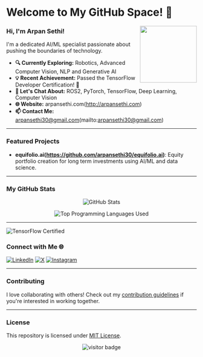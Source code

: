 # Welcome to My GitHub Space! 🚀

<img align="right" src="URL-to-your-profile-picture" width="150"/>

### Hi, I'm Arpan Sethi!
I'm a dedicated AI/ML specialist passionate about pushing the boundaries of technology. 

- **🔍 Currently Exploring:** Robotics, Advanced Computer Vision, NLP and Generative AI
- **💡 Recent Achievement:** Passed the TensorFlow Developer Certification! 🎉
- **💬 Let's Chat About:** ROS2, PyTorch, TensorFlow, Deep Learning, Computer Vision
- **🌐 Website:** arpansethi.com(http://arpansethi.com)
- **📫 Contact Me:** arpansethi30@gmail.com(mailto:arpansethi30@gmail.com)

---

### Featured Projects

- **equifolio.ai(https://github.com/arpansethi30/equifolio.ai)**: Equity portfolio creation for long term investments using AI/ML and data science.
<!-- - **[Another Project](link-to-project)**: A short description about this project and what makes it interesting. -->

---

### My GitHub Stats

<p align="center">
  <img src="https://github-readme-stats.vercel.app/api?username=arpansethi30&show_icons=true&theme=radical" alt="GitHub Stats" />
</p>
<p align="center">
  <img src="https://github-readme-stats.vercel.app/api/top-langs/?username=ArpanSethi30&theme=radical&hide=jupyter%20notebook,html,css" alt="Top Programming Languages Used" />
</p>




---

![TensorFlow Certified](https://img.shields.io/badge/TensorFlow-Certified-brightgreen)

### Connect with Me 🌐
[![LinkedIn](https://img.shields.io/badge/LinkedIn-Connect-blue?logo=linkedin)](https://www.linkedin.com/in/arpansethi)
[![X](https://img.shields.io/badge/X-Follow-blue?logo=x)](https://x.com/TheArpanSethi)
[![Instagram](https://img.shields.io/badge/Instagram-Follow-pink?logo=instagram)](https://instagram.com/arpansethi30)

---

### Contributing
I love collaborating with others! Check out my [contribution guidelines](link-to-contribution-guidelines) if you're interested in working together.

---

### License
This repository is licensed under [MIT License](link-to-license).

<p align="center">
  <img src="https://visitor-badge.laobi.icu/badge?page_id=arpansethi30" alt="visitor badge"/>
</p>
